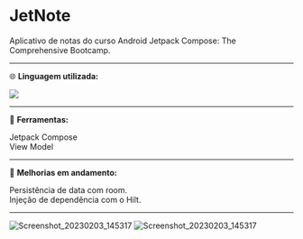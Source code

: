 # JetNote
Aplicativo de notas do curso Android Jetpack Compose: The Comprehensive Bootcamp.
<div>
<hr>
<p align="left">
  🌐 <strong>Linguagem utilizada:</strong>
</p>
  <a href="#" alt="Kotlin">
  <img src="https://img.shields.io/badge/kotlin-%237F52FF.svg?style=for-the-badge&logo=kotlin&logoColor=white" /></a>
  <hr>
  <p align="left">
  💼 <strong>Ferramentas:</strong>
  <div>
  Jetpack Compose
  <div>
  View Model
</p>
    <hr>
<p align="left">
  💼 <strong>Melhorias em andamento:</strong>
  <div>
  Persistência de data com room.
  <div>
  Injeção de dependência com o Hilt.
</p>
    <hr>


![Screenshot_20230203_145317](https://user-images.githubusercontent.com/54047572/216677471-3095780f-f080-4033-b529-3f0ad5ebf923.png)
![Screenshot_20230203_145317](https://user-images.githubusercontent.com/54047572/216677475-39f5027c-5bca-49e0-a892-6f769319a4d7.png)
